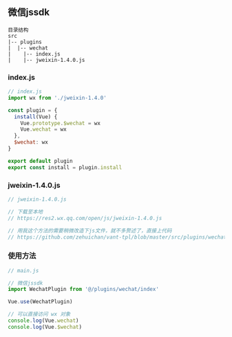 ## 微信jssdk

```
目录结构
src
|-- plugins
|  |-- wechat
|    |-- index.js
|    |-- jweixin-1.4.0.js
```

### index.js

```javascript
// index.js
import wx from './jweixin-1.4.0'

const plugin = {
  install(Vue) {
    Vue.prototype.$wechat = wx
    Vue.wechat = wx
  },
  $wechat: wx
}

export default plugin
export const install = plugin.install
```

### jweixin-1.4.0.js

```javascript
// jweixin-1.4.0.js

// 下载至本地
// https://res2.wx.qq.com/open/js/jweixin-1.4.0.js

// 用我这个方法的需要稍微改造下js文件，就不多赘述了，直接上代码
// https://github.com/zehuichan/vant-tpl/blob/master/src/plugins/wechat/jweixin-1.4.0.js

```

### 使用方法

```javascript
// main.js

// 微信jssdk
import WechatPlugin from '@/plugins/wechat/index'

Vue.use(WechatPlugin)

// 可以直接访问 wx 对象
console.log(Vue.wechat)
console.log(Vue.$wechat)
```
